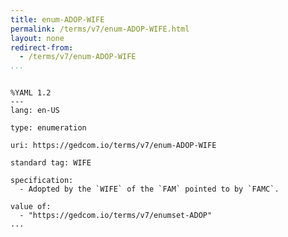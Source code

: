 ```yaml
---
title: enum-ADOP-WIFE
permalink: /terms/v7/enum-ADOP-WIFE.html
layout: none
redirect-from:
  - /terms/v7/enum-ADOP-WIFE
...
```


```

%YAML 1.2
---
lang: en-US

type: enumeration

uri: https://gedcom.io/terms/v7/enum-ADOP-WIFE

standard tag: WIFE

specification:
  - Adopted by the `WIFE` of the `FAM` pointed to by `FAMC`.

value of:
  - "https://gedcom.io/terms/v7/enumset-ADOP"
...

```
